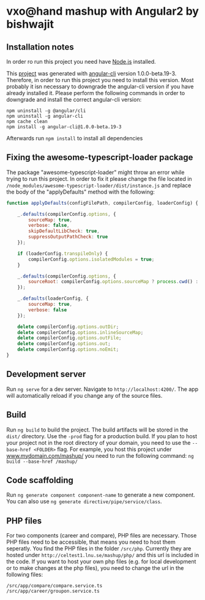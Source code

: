 # vxo@hand mashup with Angular2 by bishwajit
## Installation notes
In order ro run this project you need have [Node.js](https://nodejs.org) installed.

This [project](https://mashupvaxjo.firebaseapp.com/) was generated with [angular-cli](https://mashupvaxjo.firebaseapp.com/) version 1.0.0-beta.19-3.
Therefore, in order to run this project you need to install this version. Most probably it isn necessary to downgrade the angular-cli version if you have already installed it.
Please perform the following commands in order to downgrade and install the correct angular-cli version:
```
npm uninstall -g @angular/cli
npm uninstall -g angular-cli 
npm cache clean 
npm install -g angular-cli@1.0.0-beta.19-3
```
Afterwards run `npm install` to install all dependencies

## Fixing the awesome-typescript-loader package
The package "awesome-typescript-loader" might throw an error while trying to run this project. In order to fix it please change the file located in `/node_modules/awesome-typescript-loader/dist/instance.js` and replace the body of the "applyDefaults" method with the following:
```javascript
function applyDefaults(configFilePath, compilerConfig, loaderConfig) {

    _.defaults(compilerConfig.options, {
        sourceMap: true,
        verbose: false,
        skipDefaultLibCheck: true,
        suppressOutputPathCheck: true
    });

    if (loaderConfig.transpileOnly) {
        compilerConfig.options.isolatedModules = true;
    }

    _.defaults(compilerConfig.options, {
        sourceRoot: compilerConfig.options.sourceMap ? process.cwd() : undefined
    });

    _.defaults(loaderConfig, {
        sourceMap: true,
        verbose: false
    });

    delete compilerConfig.options.outDir;
    delete compilerConfig.options.inlineSourceMap;
    delete compilerConfig.options.outFile;
    delete compilerConfig.options.out;
    delete compilerConfig.options.noEmit;
}
```

## Development server
Run `ng serve` for a dev server. Navigate to `http://localhost:4200/`. The app will automatically reload if you change any of the source files.

## Build
Run `ng build` to build the project. The build artifacts will be stored in the `dist/` directory. Use the `-prod` flag for a production build. If you plan to host your project not in the root directory of your domain, you need to use the `--base-href <FOLDER>` flag. For example, you host this project under www.mydomain.com/mashup/ you need to run the following command: `ng build --base-href /mashup/` 

## Code scaffolding
Run `ng generate component component-name` to generate a new component. You can also use `ng generate directive/pipe/service/class`.

## PHP files
For two components (career and compare), PHP files are necessary. Those PHP files need to be accessible, that means you need to host them seperatly. You find the PHP files in the folder `/src/php`. Currently they are hosted under `http://celtest1.lnu.se/mashup/php/` and this url is included in the code. If you want to host your own php files (e.g. for local development or to make changes at the php files), you need to change the url in the following files:
```
/src/app/compare/compare.service.ts
/src/app/career/groupon.service.ts
```


